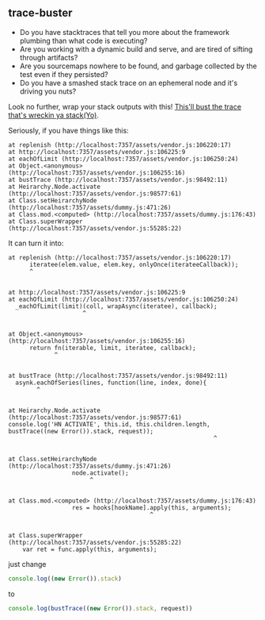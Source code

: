trace-buster
------------
- Do you have stacktraces that tell you more about the framework plumbing than what code is executing?
- Are you working with a dynamic build and serve, and are tired of sifting through artifacts?
- Are you sourcemaps nowhere to be found, and garbage collected by the test even if they persisted?
- Do you have a smashed stack trace on an ephemeral node and it's driving you nuts?

Look no further, wrap your stack outputs with this! [This'll bust the trace that's wreckin ya stack(Yo)](https://www.youtube.com/watch?v=Iw3G80bplTg).

Seriously, if you have things like this:

```
at replenish (http://localhost:7357/assets/vendor.js:106220:17)
at http://localhost:7357/assets/vendor.js:106225:9
at eachOfLimit (http://localhost:7357/assets/vendor.js:106250:24)
at Object.<anonymous> (http://localhost:7357/assets/vendor.js:106255:16)
at bustTrace (http://localhost:7357/assets/vendor.js:98492:11)
at Heirarchy.Node.activate (http://localhost:7357/assets/vendor.js:98577:61)
at Class.setHeirarchyNode (http://localhost:7357/assets/dummy.js:471:26)
at Class.mod.<computed> (http://localhost:7357/assets/dummy.js:176:43)
at Class.superWrapper (http://localhost:7357/assets/vendor.js:55285:22)
```

It can turn it into:
```
at replenish (http://localhost:7357/assets/vendor.js:106220:17)
      iteratee(elem.value, elem.key, onlyOnce(iterateeCallback));
      ^


at http://localhost:7357/assets/vendor.js:106225:9
at eachOfLimit (http://localhost:7357/assets/vendor.js:106250:24)
  _eachOfLimit(limit)(coll, wrapAsync(iteratee), callback);
                     ^


at Object.<anonymous> (http://localhost:7357/assets/vendor.js:106255:16)
      return fn(iterable, limit, iteratee, callback);
             ^


at bustTrace (http://localhost:7357/assets/vendor.js:98492:11)
  asynk.eachOfSeries(lines, function(line, index, done){
        ^


at Heirarchy.Node.activate (http://localhost:7357/assets/vendor.js:98577:61)
console.log('HN ACTIVATE', this.id, this.children.length, bustTrace((new Error()).stack, request));
                                                          ^


at Class.setHeirarchyNode (http://localhost:7357/assets/dummy.js:471:26)
                  node.activate();
                       ^


at Class.mod.<computed> (http://localhost:7357/assets/dummy.js:176:43)
                  res = hooks[hookName].apply(this, arguments);
                                        ^


at Class.superWrapper (http://localhost:7357/assets/vendor.js:55285:22)
    var ret = func.apply(this, arguments);

```

just change

```js
console.log((new Error()).stack)
```
to

```js
console.log(bustTrace((new Error()).stack, request))
```
